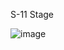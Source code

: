 S-11 Stage

![image](https://github.com/user-attachments/assets/275fdd02-cc41-4d09-a973-bc6020ed5f82)
